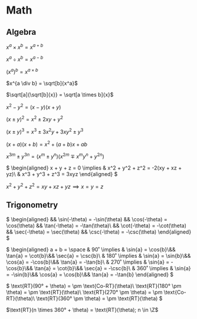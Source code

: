 # Math

<script type="text/javascript" src="https://cdn.mathjax.org/mathjax/latest/MathJax.js?config=TeX-AMS-MML_HTMLorMML"></script>
<script type="text/x-mathjax-config">MathJax.Hub.Config({ tex2jax: {inlineMath: [['$', '$']]}, messageStyle: "none" });</script>

## Algebra

$x^a \times x^b = x^{a + b}$

$x^a \div x^b = x^{a - b}$

$(x^a)^b = x^{a \times b}$

$x^{a \div b} = \sqrt[b]{x^a}$

$\sqrt[a]{\sqrt[b]{x}} = \sqrt[a \times b]{x}$

$x^2 - y^2 = (x - y)(x + y)$

$(x \pm y)^2 = x^2 \pm 2xy + y^2$

$(x \pm y)^3 = x^3 \pm 3x^2y + 3xy^2 \pm y^3$

$(x + a)(x + b) = x^2 + (a + b)x + ab$

$x^{3m} \pm y^{3n} = (x^m \pm y^n)(x^{2m} \mp x^m y^n +y^{2n})$

$
\begin{aligned}
x + y + z = 0 \implies
  & x^2 + y^2 + z^2 = -2(xy + xz + yz)\\
  & x^3 + y^3 + z^3 = 3xyz
\end{aligned}
$

$x^2 + y^2 + z^2 = xy + xz + yz \implies x = y = z$

## Trigonometry

$
\begin{aligned}
&& \sin(-\theta) = -\sin(\theta)
&& \cos(-\theta) = \cos(\theta)
&& \tan(-\theta) = -\tan(\theta)\\
&& \cot(-\theta) = -\cot(\theta)
&& \sec(-\theta) = \sec(\theta)
&& \csc(-\theta) = -\csc(\theta)
\end{aligned}
$

$
\begin{aligned}
a + b = \space
  & 90˚ \implies &
    \sin{a} = \cos{b}\\&&
    \tan{a} = \cot{b}\\&&
    \sec{a} = \csc{b}\\
  & 180˚ \implies &
    \sin{a} = \sin{b}\\&&
    \cos{a} = -\cos{b}\\&&
    \tan{a} = -\tan{b}\\
  & 270˚ \implies &
    \sin{a} = -\cos{b}\\&&
    \tan{a} = \cot{b}\\&&
    \sec{a} = -\csc{b}\\
  & 360˚ \implies &
    \sin{a} = -\sin{b}\\&&
    \cos{a} = \cos{b}\\&&
    \tan{a} = -\tan{b}
\end{aligned}
$

$
\text{RT}(90° + \theta) = \pm \text{Co-RT}(\theta)\\
\text{RT}(180° \pm \theta) = \pm \text{RT}(\theta)\\
\text{RT}(270° \pm \theta) = \pm \text{Co-RT}(\theta)\\
\text{RT}(360° \pm \theta) = \pm \text{RT}(\theta)
$

$\text{RT}(n \times 360° + \theta) = \text{RT}(\theta); n \in \Z$
